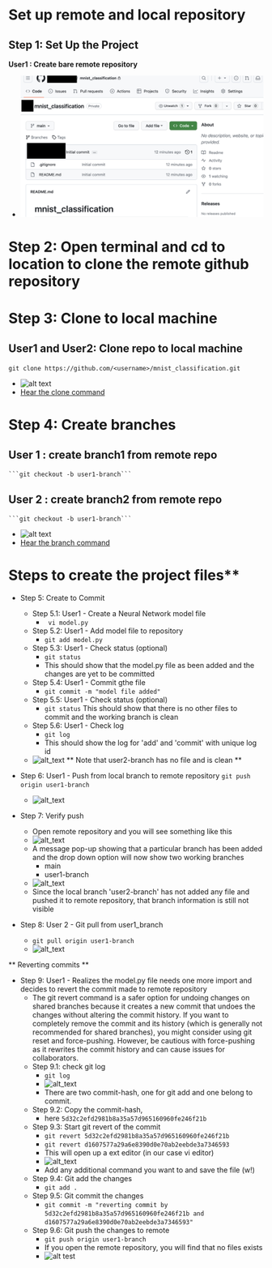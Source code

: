 # Set up remote and local repository
## Step 1: Set Up the Project
  **User1 : Create bare remote repository**
  - ![alt text](bare_remote_repo.png)
# Step 2: Open terminal and cd to location to clone the remote github repository
# Step 3: Clone to local machine
  ## User1 and User2: Clone repo to local machine
  ```git clone https://github.com/<username>/mnist_classification.git```
  - ![alt text](clone.png)
  - [Hear the clone command](https://github.com/prathebaselva/cs897/assets/38529810/4f1d2e77-79ba-4c0f-aa2f-721239c76151)

# Step 4: Create branches
  ## User 1 : create branch1 from remote repo
    ```git checkout -b user1-branch```
  ## User 2 : create branch2 from remote repo
    ```git checkout -b user1-branch```
  - ![alt text](branch.png)
  - [Hear the branch command](https://github.com/prathebaselva/cs897/assets/38529810/de1b16f9-e778-461e-ac9c-83ebba3d2bcc)

# Steps to create the project files**
- Step 5: Create to Commit
  - Step 5.1: User1 - Create a Neural Network model file
    - ``` vi model.py```
  - Step 5.2: User1 - Add model file to repository
    - ``` git add model.py ```
  - Step 5.3: User1 - Check status (optional)
    - ``` git status ```
    - This should show that the model.py file as been added and the changes are yet to be committed
  - Step 5.4: User1 - Commit gthe file
    - ``` git commit -m "model file added" ```
  - Step 5.5: User1 - Check status (optional)
    - ``` git status ```
      This should show that there is no other files to commit and the working branch is clean
  - Step 5.6: User1 - Check log
    - ``` git log ```
    - This should show the log for 'add' and 'commit' with unique log id
  - ![alt_text](user1_add_commit_model.png)
  ** Note that user2-branch has no file and is clean **
- Step 6: User1 - Push from local branch to remote repository
  ``` git push origin user1-branch ```
  - ![alt_text](user1_push_remote.png)
- Step 7: Verify push
  - Open remote repository and you will see something like this
  - ![alt_text](remote_repo_user1_branch.png)
  - A message pop-up showing that a particular branch has been added and the drop down option will now show two working branches
    - main
    - user1-branch
  - ![alt_text](only_user1_branch.png)
  - Since the local branch 'user2-branch' has not added any file and pushed it to remote repository, that branch information is still not visible
  
- Step 8: User 2 - Git pull from user1_branch
  - ``` git pull origin user1-branch ```
  - ![alt_text](user2_pull_branch1.png)

** Reverting commits **
- Step 9: User1 - Realizes the model.py file needs one more import and decides to revert the commit made to remote repository
  - The git revert command is a safer option for undoing changes on shared branches because it creates a new commit that undoes the changes without altering the commit history. If you want to completely remove the commit and its history (which is generally not recommended for shared branches), you might consider using git reset and force-pushing. However, be cautious with force-pushing as it rewrites the commit history and can cause issues for collaborators.
  - Step 9.1: check git log
    - ``` git log ```
    - ![alt_text](user1_push_remote.png)
    - There are two commit-hash, one for git add and one belong to commit.
  - Step 9.2: Copy the commit-hash,
    - here ```5d32c2efd2981b8a35a57d965160960fe246f21b```
  - Step 9.3: Start git revert of the commit
    - ``` git revert 5d32c2efd2981b8a35a57d965160960fe246f21b ```
    - ``` git revert d1607577a29a6e8390d0e70ab2eebde3a7346593 ```
    - This will open up a ext editor (in our case vi editor)
    - ![alt_text](user1_push_remote.png)
    - Add any additional command you want to and save the file (w!)
  - Step 9.4: Git add the changes
    - ``` git add . ```
  - Step 9.5: Git commit the changes
    - ``` git commit -m "reverting commit by 5d32c2efd2981b8a35a57d965160960fe246f21b and d1607577a29a6e8390d0e70ab2eebde3a7346593" ```
  - Step 9.6: Git push the changes to remote
    - ``` git push origin user1-branch ```
    - If you open the remote repository, you will find that no files exists
    - ![alt test](revert_user1_nofile_anymore.png)
  
